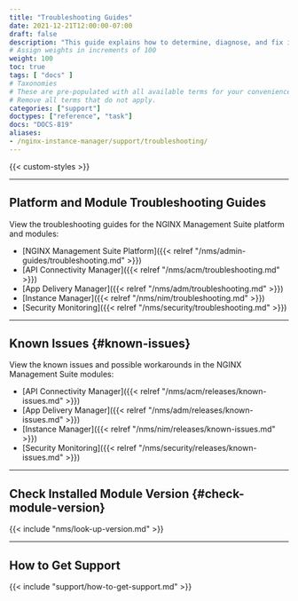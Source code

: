 ```yaml
---
title: "Troubleshooting Guides"
date: 2021-12-21T12:00:00-07:00
draft: false
description: "This guide explains how to determine, diagnose, and fix issues you might encounter when using Instance Manager."
# Assign weights in increments of 100
weight: 100
toc: true
tags: [ "docs" ]
# Taxonomies
# These are pre-populated with all available terms for your convenience.
# Remove all terms that do not apply.
categories: ["support"]
doctypes: ["reference", "task"]
docs: "DOCS-819"
aliases:
- /nginx-instance-manager/support/troubleshooting/
---
```


{{< custom-styles >}}

---

## Platform and Module Troubleshooting Guides

View the troubleshooting guides for the NGINX Management Suite platform and modules:

- [NGINX Management Suite Platform]({{< relref "/nms/admin-guides/troubleshooting.md" >}})
- [API Connectivity Manager]({{< relref "/nms/acm/troubleshooting.md" >}})
- [App Delivery Manager]({{< relref "/nms/adm/troubleshooting.md" >}})
- [Instance Manager]({{< relref "/nms/nim/troubleshooting.md" >}})
- [Security Monitoring]({{< relref "/nms/security/troubleshooting.md" >}})

---

## Known Issues {#known-issues}

View the known issues and possible workarounds in the NGINX Management Suite modules:

- [API Connectivity Manager]({{< relref "/nms/acm/releases/known-issues.md" >}})
- [App Delivery Manager]({{< relref "/nms/adm/releases/known-issues.md" >}})
- [Instance Manager]({{< relref "/nms/nim/releases/known-issues.md" >}})
- [Security Monitoring]({{< relref "/nms/security/releases/known-issues.md" >}})

---


## Check Installed Module Version {#check-module-version}

{{< include "nms/look-up-version.md" >}}

---

## How to Get Support

{{< include "support/how-to-get-support.md" >}}
